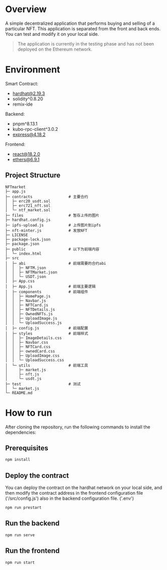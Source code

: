 # Overview
 A simple decentralized application that performs buying and selling of a particular NFT. This application is separated from the front and back ends. You can test and modify it on your local side.

> The application is currently in the testing phase and has not been deployed on the Ethereum network.
# Environment
Smart Contract:  
- hardhat@2.19.3  
- solidity^0.8.20  
- remix-ide  

Backend:   
- pnpm^8.13.1
- kubo-rpc-client^3.0.2
- express@4.18.2

Frontend:
- react@18.2.0
- ethers@6.9.1

## Project Structure
```
NFTmarket
├─ app.js
├─ contracts                # 主要合约
│  ├─ erc20_usdt.sol
│  ├─ erc721_nft.sol
│  └─ ntf_market.sol
├─ files                    # 暂存上传的图片
├─ hardhat.config.js
├─ ipfs-upload.js           # 上传图片到ipfs
├─ nft-minter.js            # 发放NFT
├─ LICENSE
├─ package-lock.json
├─ package.json
├─ public                   # 以下为前端内容
│  └─ index.html
├─ src
│  ├─ abi                   # 前端需要的合约abi
│  │  ├─ NFTM.json
│  │  ├─ NFTMarket.json
│  │  └─ USDT.json
│  ├─ App.css
│  ├─ App.js                # 前端主要逻辑
│  ├─ components            # 前端组件
│  │  ├─ HomePage.js
│  │  ├─ Navbar.js
│  │  ├─ NFTCard.js
│  │  ├─ NFTDetails.js
│  │  ├─ OwnedNFTs.js
│  │  ├─ UploadImage.js
│  │  └─ UploadSuccess.js
│  ├─ config.js             # 前端配置
│  ├─ styles                # 前端样式
│  │  ├─ ImageDetails.css
│  │  ├─ Navbar.css
│  │  ├─ NFTCard.css
│  │  ├─ ownedCard.css
│  │  ├─ UploadImage.css
│  │  └─ UploadSuccess.css
│  └─ utils                 # 前端工具
│     ├─ market.js
│     ├─ nft.js
│     └─ usdt.js
├─ test                     # 测试
│  └─ market.js
└─ README.md

```

# How to run
After cloning the repository, run the following commands to install the dependencies:

## Prerequisites
```bash
npm install
```

## Deploy the contract
You can deploy the contract on the hardhat network on your local side, and then modify the contract address in the frontend configuration file ('/src/config.js') also in the backend configuration file. ('.env')
```bash
npm run prestart
```

## Run the backend
```bash
npm run serve
```

## Run the frontend
```bash
npm run start
```